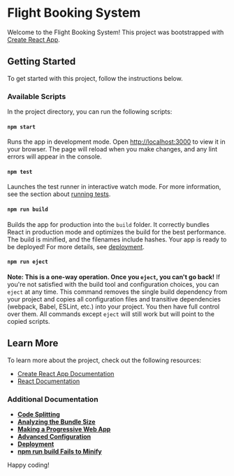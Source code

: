 # Flight Booking System

Welcome to the Flight Booking System! This project was bootstrapped with [Create React App](https://github.com/facebook/create-react-app).

## Getting Started

To get started with this project, follow the instructions below.

### Available Scripts

In the project directory, you can run the following scripts:

#### `npm start`

Runs the app in development mode. Open [http://localhost:3000](http://localhost:3000) to view it in your browser. The page will reload when you make changes, and any lint errors will appear in the console.

#### `npm test`

Launches the test runner in interactive watch mode. For more information, see the section about [running tests](https://facebook.github.io/create-react-app/docs/running-tests).

#### `npm run build`

Builds the app for production into the `build` folder. It correctly bundles React in production mode and optimizes the build for the best performance. The build is minified, and the filenames include hashes. Your app is ready to be deployed! For more details, see [deployment](https://facebook.github.io/create-react-app/docs/deployment).

#### `npm run eject`

**Note: This is a one-way operation. Once you `eject`, you can't go back!** If you're not satisfied with the build tool and configuration choices, you can `eject` at any time. This command removes the single build dependency from your project and copies all configuration files and transitive dependencies (webpack, Babel, ESLint, etc.) into your project. You then have full control over them. All commands except `eject` will still work but will point to the copied scripts.

## Learn More

To learn more about the project, check out the following resources:

- [Create React App Documentation](https://facebook.github.io/create-react-app/docs/getting-started)
- [React Documentation](https://reactjs.org/)

### Additional Documentation

- **[Code Splitting](https://facebook.github.io/create-react-app/docs/code-splitting)**
- **[Analyzing the Bundle Size](https://facebook.github.io/create-react-app/docs/analyzing-the-bundle-size)**
- **[Making a Progressive Web App](https://facebook.github.io/create-react-app/docs/making-a-progressive-web-app)**
- **[Advanced Configuration](https://facebook.github.io/create-react-app/docs/advanced-configuration)**
- **[Deployment](https://facebook.github.io/create-react-app/docs/deployment)**
- **[npm run build Fails to Minify](https://facebook.github.io/create-react-app/docs/troubleshooting#npm-run-build-fails-to-minify)**

Happy coding!
